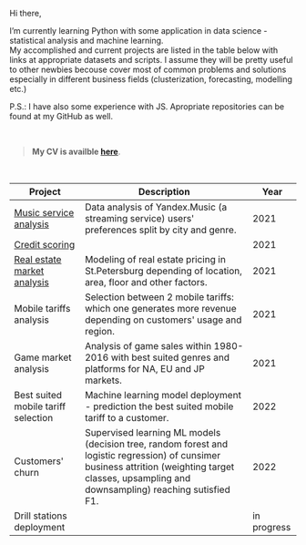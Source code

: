 Hi there,
<p>I’m currently learning Python with some application in data science - statistical analysis and machine learning.
  <br>My accomplished and current projects are listed in the table below with links at appropriate datasets and scripts. I assume they will be pretty useful to other newbies becouse cover most of common problems and solutions especially in different business fields (clusterization, forecasting, modelling etc.) 
</p>
<p>P.S.: I have also some experience with JS. Apropriate repositories can be found at my GitHub as well.</p>

<br>

> <b>My CV is availble <a href="http://www.test123456.ru">here</a></b>.

<br>



<!--
**roman-krasowski/roman-krasowski** is a ✨ _special_ ✨ repository because its `README.md` (this file) appears on your GitHub profile.

Here are some ideas to get you started:

- 🔭 I’m currently working on ...
- 🌱 I’m currently learning ...
- 👯 I’m looking to collaborate on ...
- 🤔 I’m looking for help with ...
- 💬 Ask me about ...
- 📫 How to reach me: ...
- 😄 Pronouns: ...
- ⚡ Fun fact: ...
-->


| Project | Description | Year |
| --- | --- | --- |
| <a href="https://github.com/roman-krasowski/yandex-ds/blob/master/project1-yandex-music.ipynb">Music service analysis</a> | Data analysis of Yandex.Music (a streaming service) users' preferences split by city and genre. | 2021 |
| <a href="https://github.com/roman-krasowski/yandex-ds/blob/master/project2-pil-research.ipynb">Credit scoring</a> | | 2021 |
| <a href="https://github.com/roman-krasowski/yandex-ds/blob/master/project3-real-estate.ipynb">Real estate market analysis</a> | Modeling of real estate pricing in St.Petersburg depending of location, area, floor and other factors. | 2021 |
| Mobile tariffs analysis  | Selection between 2 mobile tariffs: which one generates more revenue depending on customers' usage and region. | 2021 |
| Game market analysis | Analysis of game sales within 1980-2016 with best suited genres and platforms for NA, EU and JP markets. | 2021 |
| Best suited mobile tariff selection | Machine learning model deployment - prediction the best suited mobile tariff to a customer. | 2022 |
| Customers' churn | Supervised learning ML models (decision tree, random forest and logistic regression) of cunsimer business attrition (weighting target classes, upsampling and downsampling) reaching sutisfied F1. | 2022 |
| Drill stations deployment |  | in progress |
